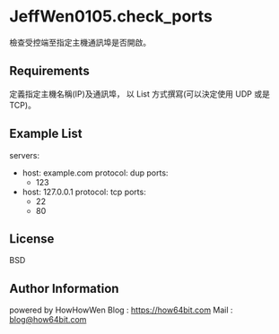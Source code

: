 JeffWen0105.check_ports
=========

檢查受控端至指定主機通訊埠是否開啟。

Requirements
------------

定義指定主機名稱(IP)及通訊埠，
以 List 方式撰寫(可以決定使用 UDP 或是 TCP)。


Example List 
----------------

servers:
  - host: example.com
    protocol: dup
    ports:
      - 123
  - host: 127.0.0.1
    protocol: tcp
    ports:
      - 22
      - 80

License
-------

BSD

Author Information
------------------


powered by HowHowWen
Blog : https://how64bit.com
Mail : blog@how64bit.com
